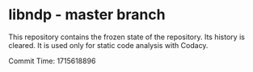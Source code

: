 # libndp - master branch

This repository contains the frozen state of the repository.
Its history is cleared. It is used only for static code
analysis with Codacy.

Commit Time: 1715618896